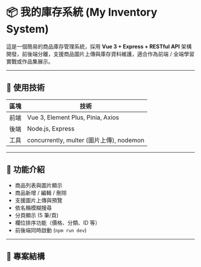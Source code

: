 # 📦 我的庫存系統 (My Inventory System)

這是一個簡易的商品庫存管理系統，採用 **Vue 3 + Express + RESTful API** 架構開發，前後端分離，支援商品圖片上傳與庫存資料維護，適合作為前端 / 全端學習實戰或作品集展示。

---

## 🧰 使用技術

| 區塊 | 技術                                     |
| ---- | ---------------------------------------- |
| 前端 | Vue 3, Element Plus, Pinia, Axios        |
| 後端 | Node.js, Express                         |
| 工具 | concurrently, multer (圖片上傳), nodemon |

---

## 📸 功能介紹

- 商品列表與圖片顯示
- 商品新增 / 編輯 / 刪除
- 支援圖片上傳與預覽
- 依名稱模糊搜尋
- 分頁顯示 (5 筆/頁)
- 欄位排序功能（價格、分類、ID 等）
- 前後端同時啟動 (`npm run dev`)

---

## 📂 專案結構

